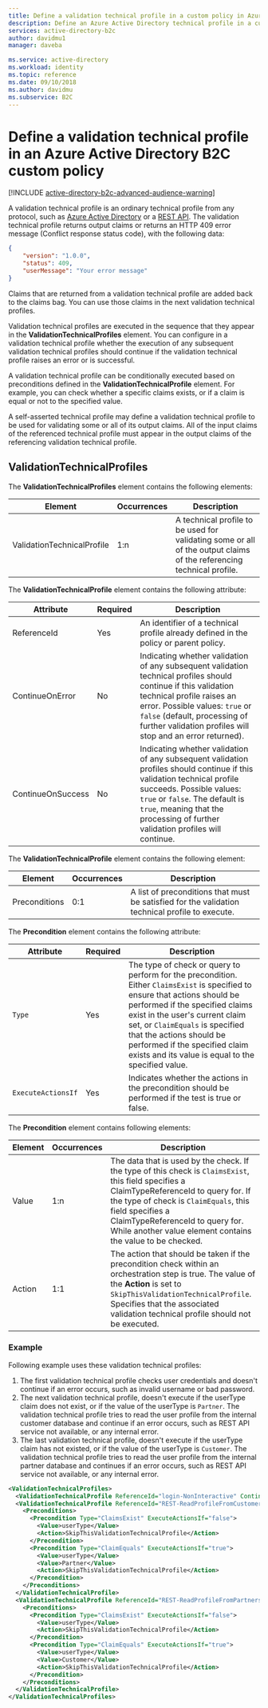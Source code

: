 ```yaml
---
title: Define a validation technical profile in a custom policy in Azure Active Directory B2C | Microsoft Docs
description: Define an Azure Active Directory technical profile in a custom policy in Azure Active Directory B2C.
services: active-directory-b2c
author: davidmu1
manager: daveba

ms.service: active-directory
ms.workload: identity
ms.topic: reference
ms.date: 09/10/2018
ms.author: davidmu
ms.subservice: B2C
---
```


# Define a validation technical profile in an Azure Active Directory B2C custom policy

[!INCLUDE [active-directory-b2c-advanced-audience-warning](../../includes/active-directory-b2c-advanced-audience-warning.md)]

A validation technical profile is an ordinary technical profile from any protocol, such as [Azure Active Directory](active-directory-technical-profile.md) or a [REST API](restful-technical-profile.md). The validation technical profile returns output claims or returns an HTTP 409 error message (Conflict response status code), with the following data:

```JSON
{
    "version": "1.0.0",
    "status": 409,
    "userMessage": "Your error message"
}
```

Claims that are returned from a validation technical profile are added back to the claims bag. You can use those claims in the next validation technical profiles.

Validation technical profiles are executed in the sequence that they appear in the **ValidationTechnicalProfiles** element. You can configure in a validation technical profile whether the execution of any subsequent validation technical profiles should continue if the validation technical profile raises an error or is successful.

A validation technical profile can be conditionally executed based on preconditions defined in the **ValidationTechnicalProfile** element. For example, you can check whether a specific claims exists, or if a claim is equal or not to the specified value.

A self-asserted technical profile may define a validation technical profile to be used for validating some or all of its output claims. All of the input claims of the referenced technical profile must appear in the output claims of the referencing validation technical profile.

## ValidationTechnicalProfiles

The **ValidationTechnicalProfiles** element contains the following elements:

| Element | Occurrences | Description |
| ------- | ----------- | ----------- |
| ValidationTechnicalProfile | 1:n | A technical profile to be used for validating some or all of the output claims of the referencing technical profile. |

The **ValidationTechnicalProfile** element contains the following attribute:

| Attribute | Required | Description |
| --------- | -------- | ----------- |
| ReferenceId | Yes | An identifier of a technical profile already defined in the policy or parent policy. |
|ContinueOnError|No| Indicating whether validation of any subsequent validation technical profiles should continue if this validation technical profile raises an error. Possible values: `true` or `false` (default, processing of further validation profiles will stop and an error returned). |
|ContinueOnSuccess | No | Indicating whether validation of any subsequent validation profiles should continue if this validation technical profile succeeds. Possible values: `true` or `false`. The default is `true`, meaning that the processing of further validation profiles will continue. |

The **ValidationTechnicalProfile** element contains the following element:

| Element | Occurrences | Description |
| ------- | ----------- | ----------- |
| Preconditions | 0:1 | A list of preconditions that must be satisfied for the validation technical profile to execute. |

The **Precondition** element contains the following attribute:

| Attribute | Required | Description |
| --------- | -------- | ----------- |
| `Type` | Yes | The type of check or query to perform for the precondition. Either `ClaimsExist` is specified to ensure that actions should be performed if the specified claims exist in the user's current claim set, or `ClaimEquals` is specified that the actions should be performed if the specified claim exists and its value is equal to the specified value. |
| `ExecuteActionsIf` | Yes | Indicates whether the actions in the precondition should be performed if the test is true or false. |

The **Precondition** element contains following elements:

| Element | Occurrences | Description |
| ------- | ----------- | ----------- |
| Value | 1:n | The data that is used by the check. If the type of this check is `ClaimsExist`, this field specifies a ClaimTypeReferenceId to query for. If the type of check is `ClaimEquals`, this field specifies a ClaimTypeReferenceId to query for. While another value element contains the value to be checked.|
| Action | 1:1 | The action that should be taken if the precondition check within an orchestration step is true. The value of the **Action** is set to `SkipThisValidationTechnicalProfile`. Specifies that the associated validation technical profile should not be executed. |

### Example

Following example uses these validation technical profiles:

1. The first validation technical profile checks user credentials and doesn't continue if an error occurs, such as invalid username or bad password.
2. The next validation technical profile, doesn't execute if the userType claim does not exist, or if the value of the userType is `Partner`. The validation technical profile tries to read the user profile from the internal customer database and continue if an error occurs, such as REST API service not available, or any internal error.
3. The last validation technical profile, doesn't execute if the userType claim has not existed, or if the value of the userType is `Customer`. The validation technical profile tries to read the user profile from the internal partner database and continues if an error occurs, such as REST API service not available, or any internal error.

```XML
<ValidationTechnicalProfiles>
  <ValidationTechnicalProfile ReferenceId="login-NonInteractive" ContinueOnError="false" />
  <ValidationTechnicalProfile ReferenceId="REST-ReadProfileFromCustomertsDatabase" ContinueOnError="true" >
    <Preconditions>
      <Precondition Type="ClaimsExist" ExecuteActionsIf="false">
        <Value>userType</Value>
        <Action>SkipThisValidationTechnicalProfile</Action>
      </Precondition>
      <Precondition Type="ClaimEquals" ExecuteActionsIf="true">
        <Value>userType</Value>
        <Value>Partner</Value>
        <Action>SkipThisValidationTechnicalProfile</Action>
      </Precondition>
    </Preconditions>
  </ValidationTechnicalProfile>
  <ValidationTechnicalProfile ReferenceId="REST-ReadProfileFromPartnersDatabase" ContinueOnError="true" >
    <Preconditions>
      <Precondition Type="ClaimsExist" ExecuteActionsIf="false">
        <Value>userType</Value>
        <Action>SkipThisValidationTechnicalProfile</Action>
      </Precondition>
      <Precondition Type="ClaimEquals" ExecuteActionsIf="true">
        <Value>userType</Value>
        <Value>Customer</Value>
        <Action>SkipThisValidationTechnicalProfile</Action>
      </Precondition>
    </Preconditions>
  </ValidationTechnicalProfile>
</ValidationTechnicalProfiles>
```
